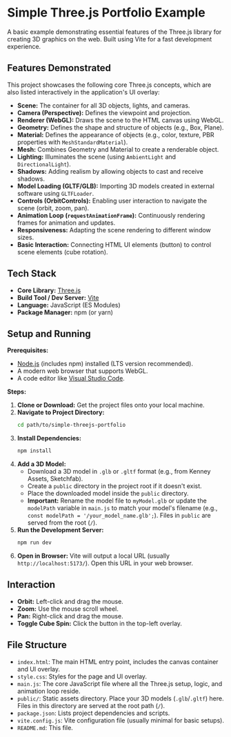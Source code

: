 # Simple Three.js Portfolio Example

A basic example demonstrating essential features of the Three.js library for creating 3D graphics on the web. Built using Vite for a fast development experience.

## Features Demonstrated

This project showcases the following core Three.js concepts, which are also listed interactively in the application's UI overlay:

*   **Scene:** The container for all 3D objects, lights, and cameras.
*   **Camera (Perspective):** Defines the viewpoint and projection.
*   **Renderer (WebGL):** Draws the scene to the HTML canvas using WebGL.
*   **Geometry:** Defines the shape and structure of objects (e.g., Box, Plane).
*   **Material:** Defines the appearance of objects (e.g., color, texture, PBR properties with `MeshStandardMaterial`).
*   **Mesh:** Combines Geometry and Material to create a renderable object.
*   **Lighting:** Illuminates the scene (using `AmbientLight` and `DirectionalLight`).
*   **Shadows:** Adding realism by allowing objects to cast and receive shadows.
*   **Model Loading (GLTF/GLB):** Importing 3D models created in external software using `GLTFLoader`.
*   **Controls (OrbitControls):** Enabling user interaction to navigate the scene (orbit, zoom, pan).
*   **Animation Loop (`requestAnimationFrame`):** Continuously rendering frames for animation and updates.
*   **Responsiveness:** Adapting the scene rendering to different window sizes.
*   **Basic Interaction:** Connecting HTML UI elements (button) to control scene elements (cube rotation).

## Tech Stack

*   **Core Library:** [Three.js](https://threejs.org/)
*   **Build Tool / Dev Server:** [Vite](https://vitejs.dev/)
*   **Language:** JavaScript (ES Modules)
*   **Package Manager:** npm (or yarn)

## Setup and Running

**Prerequisites:**

*   [Node.js](https://nodejs.org/) (includes npm) installed (LTS version recommended).
*   A modern web browser that supports WebGL.
*   A code editor like [Visual Studio Code](https://code.visualstudio.com/).

**Steps:**

1.  **Clone or Download:** Get the project files onto your local machine.
2.  **Navigate to Project Directory:**
    ```bash
    cd path/to/simple-threejs-portfolio
    ```
3.  **Install Dependencies:**
    ```bash
    npm install
    ```
4.  **Add a 3D Model:**
    *   Download a 3D model in `.glb` or `.gltf` format (e.g., from Kenney Assets, Sketchfab).
    *   Create a `public` directory in the project root if it doesn't exist.
    *   Place the downloaded model inside the `public` directory.
    *   **Important:** Rename the model file to `myModel.glb` or update the `modelPath` variable in `main.js` to match your model's filename (e.g., `const modelPath = '/your_model_name.glb';`). Files in `public` are served from the root (`/`).
5.  **Run the Development Server:**
    ```bash
    npm run dev
    ```
6.  **Open in Browser:** Vite will output a local URL (usually `http://localhost:5173/`). Open this URL in your web browser.

## Interaction

*   **Orbit:** Left-click and drag the mouse.
*   **Zoom:** Use the mouse scroll wheel.
*   **Pan:** Right-click and drag the mouse.
*   **Toggle Cube Spin:** Click the button in the top-left overlay.

## File Structure

*   `index.html`: The main HTML entry point, includes the canvas container and UI overlay.
*   `style.css`: Styles for the page and UI overlay.
*   `main.js`: The core JavaScript file where all the Three.js setup, logic, and animation loop reside.
*   `public/`: Static assets directory. Place your 3D models (`.glb`/`.gltf`) here. Files in this directory are served at the root path (`/`).
*   `package.json`: Lists project dependencies and scripts.
*   `vite.config.js`: Vite configuration file (usually minimal for basic setups).
*   `README.md`: This file.